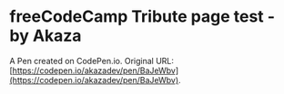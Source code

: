 # freeCodeCamp Tribute page test - by Akaza

A Pen created on CodePen.io. Original URL: [https://codepen.io/akazadev/pen/BaJeWbv](https://codepen.io/akazadev/pen/BaJeWbv).


